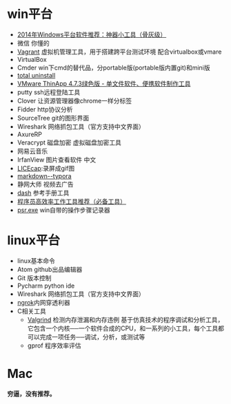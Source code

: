 # win平台

* [2014年Windows平台软件推荐：神器小工具（骨灰级）](http://www.tuicool.com/articles/fy2EnqJ)
* 微信 你懂的
* [Vagrant](https://www.vagrantup.com/) 虚拟机管理工具，用于搭建跨平台测试环境 配合virtualbox或vmare
* VirtualBox
* Cmder win下cmd的替代品，分portable版(portable版内置git)和mini版
* [total uninstall](http://www.appcgn.com/total-uninstall-pro.html)
* [VMware ThinApp 4.7.3绿色版 - 单文件软件、便携软件制作工具](http://www.portablesoft.org/vmware-thinapp/)
* putty ssh远程登陆工具
* Clover 让资源管理器像chrome一样分标签
* Fidder http协议分析
* SourceTree git的图形界面
* Wireshark 网络抓包工具（官方支持中文界面）
* AxureRP
* Veracrypt 磁盘加密 虚拟磁盘加密工具
* 网易云音乐
* IrfanView 图片查看软件 中文
* [LICEcap](http://www.cockos.com/licecap/):录屏成gif图
* [markdown--typora](http://www.typora.io/#windows)
* 静网大师 视频去广告
* [dash](https://upclinux.github.io/intro/07/docset/) 参考手册工具
* [程序员高效率工作工具推荐（必备工具）](http://m.blog.csdn.net/article/details?id=41697895)
* [psr.exe]() win自带的操作步骤记录器

# linux平台

* linux基本命令
* Atom github出品编辑器
* Git 版本控制
* Pycharm python ide
* Wireshark 网络抓包工具（官方支持中文界面）
* [ngrok](http://dorole.com/tag/ngrok/)内网穿透利器
* C相关工具
    * [Valgrind](http://www.cnblogs.com/sunyubo/archive/2010/05/05/2282170.html) 检测内存泄漏和内存违例 基于仿真技术的程序调试和分析工具，它包含一个内核──一个软件合成的CPU，和一系列的小工具，每个工具都可以完成一项任务──调试，分析，或测试等
    * gprof 程序效率评估

# Mac

**穷逼，没有推荐。**
